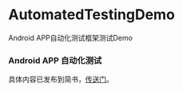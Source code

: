 # AutomatedTestingDemo

 Android APP自动化测试框架测试Demo

### Android APP 自动化测试

具体内容已发布到简书，[传送门](https://www.jianshu.com/p/fad9fda0d45f)。